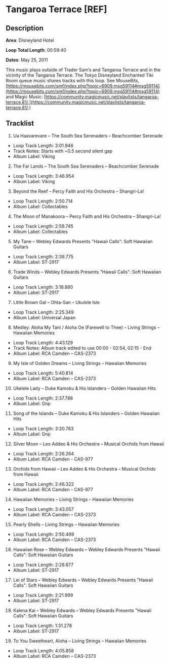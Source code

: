 # Tangaroa Terrace [REF]

## Description

**Area**: Disneyland Hotel

**Loop Total Length**: 00:59:40

**Dates**: May 25, 2011

This music plays outside of Trader Sam’s and Tangaroa Terrace and in the vicinity of the Tangaroa Terrace. The Tokyo Disneyland Enchanted Tiki Room queue music shares tracks with this loop. See MouseBits, [https://mousebits.com/smf/index.php?topic=6909.msg59114#msg59114](https://mousebits.com/smf/index.php?topic=6909.msg59114#msg59114) and Magic Music: [https://community.magicmusic.net/playlists/tangaroa-terrace.81/.](https://community.magicmusic.net/playlists/tangaroa-terrace.81/.)

## Tracklist

1. Ua Haavarevare – The South Sea Serenaders – Beachcomber Serenade
- Loop Track Length: 3:01.946
- Track Notes: Starts with ~0.5 second silent gap
- Album Label: Viking

2. The Far Lands – The South Sea Serenaders – Beachcomber Serenade
- Loop Track Length: 3:46.954
- Album Label: Viking

3. Beyond the Reef – Percy Faith and His Orchestra – Shangri-La!
- Loop Track Length: 2:50.714
- Album Label: Collectables

4. The Moon of Manakoora – Percy Faith and His Orchestra – Shangri-La!
- Loop Track Length: 2:59.745
- Album Label: Collectables

5. My Tane – Webley Edwards Presents "Hawaii Calls": Soft Hawaiian Guitars
- Loop Track Length: 2:39.775
- Album Label: ST-2917

6. Trade Winds – Webley Edwards Presents "Hawaii Calls": Soft Hawaiian Guitars
- Loop Track Length: 3:18.880
- Album Label: ST-2917

7. Little Brown Gal – Ohta-San – Ukulele Isle
- Loop Track Length: 2:25.349
- Album Label: Universal Japan

8. Medley: Aloha My Tani / Aloha Oe (Farewell to Thee) – Living Strings – Hawaiian Memories
- Loop Track Length: 4:43.129
- Track Notes: Album track edited to use 00:00 - 02:54, 02:15 - End
- Album Label: RCA Camden – CAS-2373

9. My Isle of Golden Dreams – Living Strings – Hawaiian Memories
- Loop Track Length: 5:40.814
- Album Label: RCA Camden – CAS-2373

10. Ukelele Lady – Duke Kamoku & His Islanders – Golden Hawaiian Hits
- Loop Track Length: 2:37.786
- Album Label: Gnp

11. Song of the Islands – Duke Kamoku & His Islanders – Golden Hawaiian Hits
- Loop Track Length: 3:20.783
- Album Label: Gnp

12. Silver Moon – Leo Addeo & His Orchestra – Musical Orchids from Hawaii
- Loop Track Length: 2:26.264
- Album Label: RCA Camden - CAS-977

13. Orchids from Hawaii – Leo Addeo & His Orchestra – Musical Orchids from Hawaii
- Loop Track Length: 2:46.322
- Album Label: RCA Camden - CAS-977

14. Hawaiian Memories – Living Strings – Hawaiian Memories
- Loop Track Length: 3:43.057
- Album Label: RCA Camden – CAS-2373

15. Pearly Shells – Living Strings – Hawaiian Memories
- Loop Track Length: 2:50.499
- Album Label: RCA Camden – CAS-2373

16. Hawaiian Rose – Webley Edwards – Webley Edwards Presents "Hawaii Calls": Soft Hawaiian Guitars
- Loop Track Length: 2:28.677
- Album Label: ST-2917

17. Lei of Stars – Webley Edwards – Webley Edwards Presents "Hawaii Calls": Soft Hawaiian Guitars
- Loop Track Length: 2:21.999
- Album Label: ST-2917

18. Kalena Kai – Webley Edwards – Webley Edwards Presents "Hawaii Calls": Soft Hawaiian Guitars
- Loop Track Length: 1:31.278
- Album Label: ST-2917

19. To You Sweetheart, Aloha – Living Strings – Hawaiian Memories
- Loop Track Length: 4:05.858
- Album Label: RCA Camden – CAS-2373
